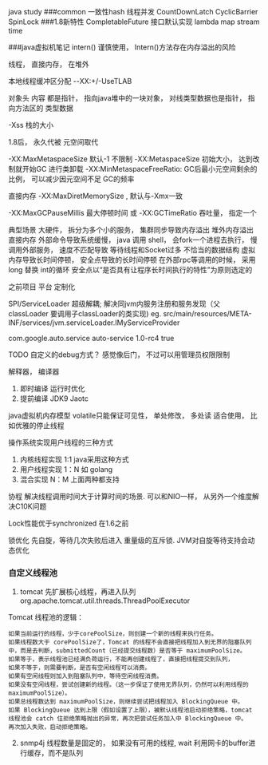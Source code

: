 java study
###common
一致性hash
线程并发 CountDownLatch  CyclicBarrier SpinLock
###1.8新特性
CompletableFuture
接口默认实现
lambda
map
stream
time

###java虚拟机笔记
intern() 谨慎使用，  Intern()方法存在内存溢出的风险

线程，  直接内存，  在堆外

本地线程缓冲区分配
--XX:+/-UseTLAB


对象头 内容  都是指针，  指向java堆中的一块对象，  对线类型数据也是指针， 指向方法区的 类型数据

-Xss 栈的大小


1.8后， 永久代被 元空间取代

-XX:MaxMetaspaceSize  默认-1 不限制
-XX:MetaspaceSize  初始大小， 达到改制就开始GC 进行类卸载
-XX:MinMetaspaceFreeRatio: GC后最小元空间剩余的比例，  可以减少因元空间不足 GC的频率

直接内存
-XX:MaxDiretMemorySize , 默认与-Xmx一致


-XX:MaxGCPauseMillis 最大停顿时间  或 -XX:GCTimeRatio 吞吐量， 指定一个

典型场景
大硬件， 拆分为多个小的服务，
集群同步导致内存溢出
堆外内存溢出  直接内存
外部命令导致系统缓慢，  java 调用 shell，  会fork一个进程去执行， 慢
调用外部服务， 速度不匹配导致 等待线程和Socket过多
不恰当的数据结构
虚拟内存导致长时间停顿，
安全点导致的长时间停顿  在外部rpc等调用的时候， 采用 long 替换 int的循环   安全点以“是否具有让程序长时间执行的特性”为原则选定的

之前项目
平台  定制化

SPI/ServiceLoader 超级解耦; 解决同jvm内服务注册和服务发现（父classLoader 要调用子classLoader的类实现)
   eg.  src/main/resources/META-INF/services/jvm.serviceLoader.IMyServiceProvider

  <dependencies>
        <dependency>
            <groupId>com.google.auto.service</groupId>
            <artifactId>auto-service</artifactId>
            <version>1.0-rc4</version>
            <optional>true</optional>
        </dependency>
    </dependencies>
    
TODO 自定义的debug方式？
感觉像后门， 不过可以用管理员权限限制


解释器， 
编译器   
1. 即时编译 运行时优化
2. 提前编译  JDK9 Jaotc

java虚拟机内存模型
volatile只能保证可见性， 单处修改， 多处读 适合使用， 比如优雅的停止线程

操作系统实现用户线程的三种方式
1. 内核线程实现 1:1  java采用这种方式
2. 用户线程实现 1：N  如 golang 
3. 混合实现  N：M  上面两种都支持



协程 解决线程调用时间大于计算时间的场景.  可以和NIO一样， 从另外一个维度解决C10K问题

Lock性能优于synchronized 在1.6之前

锁优化  先自旋，等待几次失败后进入 重量级的互斥锁.  JVM对自旋等待支持会动态优化

### 自定义线程池
1. tomcat
先扩展核心线程，再进入队列
org.apache.tomcat.util.threads.ThreadPoolExecutor

Tomcat 线程池的逻辑：
```
如果当前运行的线程，少于corePoolSize，则创建一个新的线程来执行任务。
如果线程数大于 corePoolSize了，Tomcat 的线程不会直接把线程加入到无界的阻塞队列中，而是去判断，submittedCount（已经提交线程数）是否等于 maximumPoolSize。
如果等于，表示线程池已经满负荷运行，不能再创建线程了，直接把线程提交到队列，
如果不等于，则需要判断，是否有空闲线程可以消费。
如果有空闲线程则加入到阻塞队列中，等待空闲线程消费。
如果没有空闲线程，尝试创建新的线程。（这一步保证了使用无界队列，仍然可以利用线程的 maximumPoolSize）。
如果总线程数达到 maximumPoolSize，则继续尝试把线程加入 BlockingQueue 中。
如果 BlockingQueue 达到上限（假如设置了上限），被默认线程池启动拒绝策略，tomcat 线程池会 catch 住拒绝策略抛出的异常，再次把尝试任务加入中 BlockingQueue 中。
再次加入失败，启动拒绝策略。
```
2. snmp4j
线程数量是固定的， 如果没有可用的线程, wait
利用网卡的buffer进行缓存，而不是队列